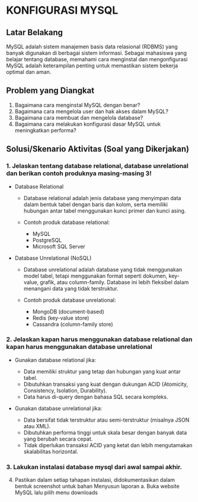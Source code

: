 # KONFIGURASI MYSQL

## Latar Belakang
MySQL adalah sistem manajemen basis data relasional (RDBMS) yang banyak digunakan di berbagai sistem informasi. Sebagai mahasiswa yang belajar tentang database, memahami cara menginstal dan mengonfigurasi MySQL adalah keterampilan penting untuk memastikan sistem bekerja optimal dan aman.

## Problem yang Diangkat
1. Bagaimana cara menginstal MySQL dengan benar?
2. Bagaimana cara mengelola user dan hak akses dalam MySQL?
3. Bagaimana cara membuat dan mengelola database?
4. Bagaimana cara melakukan konfigurasi dasar MySQL untuk meningkatkan performa?

## Solusi/Skenario Aktivitas (Soal yang Dikerjakan)

### 1.	Jelaskan tentang database relational, database unrelational dan berikan contoh produknya masing-masing 3!

   - Database Relational

      - Database relational adalah jenis database yang menyimpan data dalam bentuk tabel dengan baris dan kolom, serta memiliki hubungan antar tabel menggunakan kunci primer dan kunci asing.
   
      - Contoh produk database relational:
         - MySQL
         - PostgreSQL
         - Microsoft SQL Server

   - Database Unrelational (NoSQL)

      - Database unrelational adalah database yang tidak menggunakan model tabel, tetapi menggunakan format seperti dokumen, key-value, grafik, atau column-family. Database ini lebih fleksibel dalam menangani data yang tidak terstruktur.
      
      - Contoh produk database unrelational:
         - MongoDB (document-based)
         - Redis (key-value store)
         - Cassandra (column-family store)

### 2. Jelaskan kapan harus menggunakan database relational dan kapan harus menggunakan  database unrelational 

   - Gunakan database relational jika:

     - Data memiliki struktur yang tetap dan hubungan yang kuat antar tabel.
     - Dibutuhkan transaksi yang kuat dengan dukungan ACID (Atomicity, Consistency, Isolation, Durability).
     - Data harus di-query dengan bahasa SQL secara kompleks.

   - Gunakan database unrelational jika:
      - Data bersifat tidak terstruktur atau semi-terstruktur (misalnya JSON atau XML).
      - Dibutuhkan performa tinggi untuk skala besar dengan banyak data yang berubah secara cepat.
      - Tidak diperlukan transaksi ACID yang ketat dan lebih mengutamakan skalabilitas horizontal.

### 3.	Lakukan instalasi database mysql dari awal sampai akhir. 
4.	Pastikan dalam setiap tahapan instalasi, didokumentasikan dalam bentuk screenshot untuk  bahan Menyusun laporan 
a.	Buka website MySQL lalu pilih menu downloads
